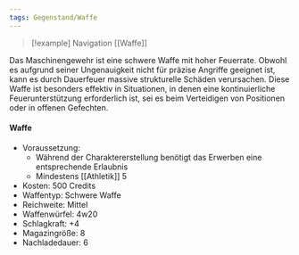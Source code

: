 ```yaml
---
tags: Gegenstand/Waffe
---
```

> [!example] Navigation 
> [[Waffe]]

Das Maschinengewehr ist eine schwere Waffe mit hoher Feuerrate. Obwohl es aufgrund seiner Ungenauigkeit nicht für präzise Angriffe geeignet ist, kann es durch Dauerfeuer massive strukturelle Schäden verursachen. Diese Waffe ist besonders effektiv in Situationen, in denen eine kontinuierliche Feuerunterstützung erforderlich ist, sei es beim Verteidigen von Positionen oder in offenen Gefechten.

#### Waffe
- Voraussetzung:
	- Während der Charaktererstellung benötigt das Erwerben eine entsprechende Erlaubnis
	- Mindestens [[Athletik]] 5
- Kosten: 500 Credits
- Waffentyp: Schwere Waffe
- Reichweite: Mittel
- Waffenwürfel: 4w20
- Schlagkraft: +4
- Magazingröße: 8
- Nachladedauer: 6